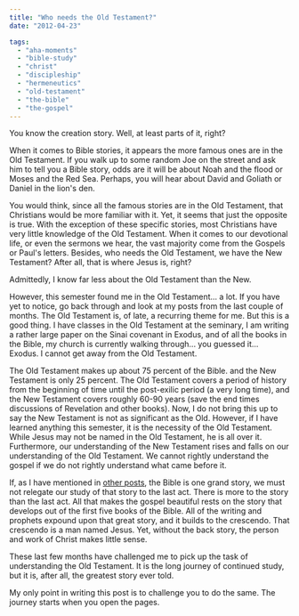 ```yaml
---
title: "Who needs the Old Testament?"
date: "2012-04-23"

tags: 
  - "aha-moments"
  - "bible-study"
  - "christ"
  - "discipleship"
  - "hermeneutics"
  - "old-testament"
  - "the-bible"
  - "the-gospel"
---
```


You know the creation story. Well, at least parts of it, right?

When it comes to Bible stories, it appears the more famous ones are in the Old Testament. If you walk up to some random Joe on the street and ask him to tell you a Bible story, odds are it will be about Noah and the flood or Moses and the Red Sea. Perhaps, you will hear about David and Goliath or Daniel in the lion's den.

You would think, since all the famous stories are in the Old Testament, that Christians would be more familiar with it. Yet, it seems that just the opposite is true. With the exception of these specific stories, most Christians have very little knowledge of the Old Testament. When it comes to our devotional life, or even the sermons we hear, the vast majority come from the Gospels or Paul's letters. Besides, who needs the Old Testament, we have the New Testament? After all, that is where Jesus is, right?

Admittedly, I know far less about the Old Testament than the New.

However, this semester found me in the Old Testament... a lot. If you have yet to notice, go back through and look at my posts from the last couple of months. The Old Testament is, of late, a recurring theme for me. But this is a good thing. I have classes in the Old Testament at the seminary, I am writing a rather large paper on the Sinai covenant in Exodus, and of all the books in the Bible, my church is currently walking through... you guessed it... Exodus. I cannot get away from the Old Testament.

The Old Testament makes up about 75 percent of the Bible. and the New Testament is only 25 percent. The Old Testament covers a period of history from the beginning of time until the post-exilic period (a very long time), and the New Testament covers roughly 60-90 years (save the end times discussions of Revelation and other books). Now, I do not bring this up to say the New Testament is not as significant as the Old. However, if I have learned anything this semester, it is the necessity of the Old Testament. While Jesus may not be named in the Old Testament, he is all over it. Furthermore, our understanding of the New Testament rises and falls on our understanding of the Old Testament. We cannot rightly understand the gospel if we do not rightly understand what came before it.

If, as I have mentioned in [other posts](http://blog.keelancook.com/2012/02/one-big-story.html "One big story"), the Bible is one grand story, we must not relegate our study of that story to the last act. There is more to the story than the last act. All that makes the gospel beautiful rests on the story that develops out of the first five books of the Bible. All of the writing and prophets expound upon that great story, and it builds to the crescendo. That crescendo is a man named Jesus. Yet, without the back story, the person and work of Christ makes little sense.

These last few months have challenged me to pick up the task of understanding the Old Testament. It is the long journey of continued study, but it is, after all, the greatest story ever told.

My only point in writing this post is to challenge you to do the same. The journey starts when you open the pages.
